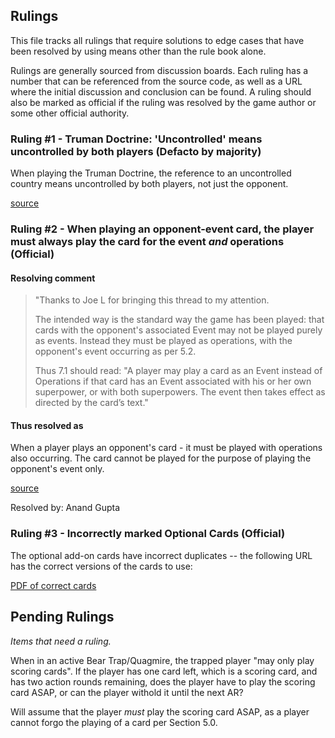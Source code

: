## Rulings

This file tracks all rulings that require solutions to edge cases that have
been resolved by using means other than the rule book alone.

Rulings are generally sourced from discussion boards. Each ruling has a
number that can be referenced from the source code, as well as a URL where
the initial discussion and conclusion can be found. A ruling should also be
marked as official if the ruling was resolved by the game author or some other
official authority.

### Ruling #1 - Truman Doctrine: 'Uncontrolled' means uncontrolled by both players (Defacto by majority)

When playing the Truman Doctrine, the reference to an uncontrolled country means
uncontrolled by both players, not just the opponent.

[source](http://boardgamegeek.com/thread/820285/truman-doctrine-clarification)

### Ruling #2 - When playing an opponent-event card, the player must always play the card for the event *and* operations (Official)

#### Resolving comment

> "Thanks to Joe L for bringing this thread to my attention.
> 
> The intended way is the standard way the game has been played: that cards with the opponent's associated Event may not be played purely as events. Instead they must be played as operations, with the opponent's event occurring as per 5.2.
> 
> Thus 7.1 should read: "A player may play a card as an Event instead of Operations if that card has an Event associated with his or her own superpower, or with both superpowers. The event then takes effect as directed by the card’s text."

#### Thus resolved as

When a player plays an opponent's card - it must be played with operations also
occurring. The card cannot be played for the purpose of playing the opponent's 
event only.

[source](http://boardgamegeek.com/thread/721728/playing-opponents-event-card/page/2)

Resolved by: Anand Gupta

### Ruling #3 - Incorrectly marked Optional Cards (Official)

The optional add-on cards have incorrect duplicates -- the following URL has the correct versions of the cards to use:

[PDF of correct cards](http://www.gmtgames.com/nnts/3-TScards.pdf)


## Pending Rulings

*Items that need a ruling.*

When in an active Bear Trap/Quagmire, the trapped player "may only play
scoring cards". If the player has one card left, which is a scoring card, and
has two action rounds remaining, does the player have to play the scoring card
ASAP, or can the player withold it until the next AR?

Will assume that the player *must* play the scoring card ASAP, as a player
cannot forgo the playing of a card per Section 5.0.

